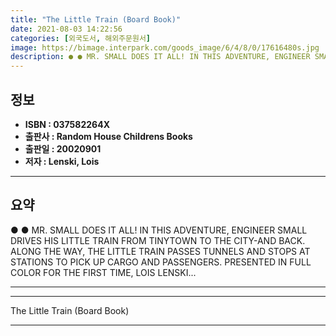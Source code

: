 ```yaml
---
title: "The Little Train (Board Book)"
date: 2021-08-03 14:22:56
categories: [외국도서, 해외주문원서]
image: https://bimage.interpark.com/goods_image/6/4/8/0/17616480s.jpg
description: ● ● MR. SMALL DOES IT ALL! IN THIS ADVENTURE, ENGINEER SMALL DRIVES HIS LITTLE TRAIN FROM TINYTOWN TO THE CITY-AND BACK. ALONG THE WAY, THE LITTLE TRAIN PASSE
---
```


## **정보**

- **ISBN : 037582264X**
- **출판사 : Random House Childrens Books**
- **출판일 : 20020901**
- **저자 : Lenski, Lois**

------



## **요약**

●  ●  MR. SMALL DOES IT ALL! IN THIS ADVENTURE, ENGINEER SMALL DRIVES HIS LITTLE TRAIN FROM TINYTOWN TO THE CITY-AND BACK. ALONG THE WAY, THE LITTLE TRAIN PASSES TUNNELS AND STOPS AT STATIONS TO PICK UP CARGO AND PASSENGERS. PRESENTED IN FULL COLOR FOR THE FIRST TIME, LOIS LENSKI... 

------



------


The Little Train (Board Book) 

------


